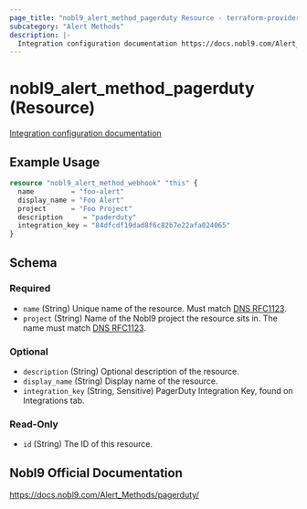 ```yaml
---
page_title: "nobl9_alert_method_pagerduty Resource - terraform-provider-nobl9"
subcategory: "Alert Methods"
description: |-
  Integration configuration documentation https://docs.nobl9.com/Alert_Methods/pagerduty
---
```


# nobl9_alert_method_pagerduty (Resource)

[Integration configuration documentation](https://docs.nobl9.com/Alert_Methods/pagerduty)

## Example Usage

```terraform
resource "nobl9_alert_method_webhook" "this" {
  name         = "foo-alert"
  display_name = "Foo Alert"
  project      = "Foo Project"
  description     = "paderduty"
  integration_key = "84dfcdf19dad8f6c82b7e22afa024065"
}
```

<!-- schema generated by tfplugindocs -->
## Schema

### Required

- `name` (String) Unique name of the resource. Must match [DNS RFC1123](https://kubernetes.io/docs/concepts/overview/working-with-objects/names/#names).
- `project` (String) Name of the Nobl9 project the resource sits in. The name must match [DNS RFC1123](https://kubernetes.io/docs/concepts/overview/working-with-objects/names/#names).

### Optional

- `description` (String) Optional description of the resource.
- `display_name` (String) Display name of the resource.
- `integration_key` (String, Sensitive) PagerDuty Integration Key, found on Integrations tab.

### Read-Only

- `id` (String) The ID of this resource.

## Nobl9 Official Documentation

https://docs.nobl9.com/Alert_Methods/pagerduty/